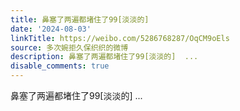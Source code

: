 ```yaml
---
title: 鼻塞了两遍都堵住了99[淡淡的]
date: '2024-08-03'
linkTitle: https://weibo.com/5286768287/OqCM9oEls
source: 多次婉拒久保织织的微博
description: 鼻塞了两遍都堵住了99[淡淡的]  ...
disable_comments: true
---
```

鼻塞了两遍都堵住了99[淡淡的]  ...